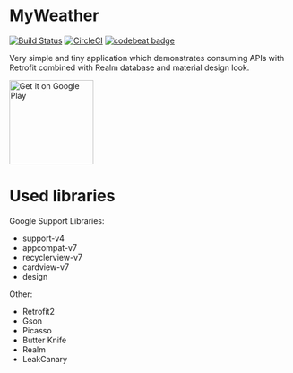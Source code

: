 # MyWeather

[![Build Status](https://travis-ci.org/adamski8/MyWeather.svg?branch=master)](https://travis-ci.org/adamski8/MyWeather)
[![CircleCI](https://circleci.com/gh/adamski8/MyWeather.svg?style=svg)](https://circleci.com/gh/adamski8/MyWeather)
[![codebeat badge](https://codebeat.co/badges/b29770d2-c25f-49e0-8ada-32457cd70af2)](https://codebeat.co/projects/github-com-adamski8-myweather)

Very simple and tiny application which demonstrates consuming APIs with Retrofit combined with Realm database and material design look.

<a href='https://play.google.com/store/apps/details?id=pl.com.chodera.myweather&utm_source=GitHub&pcampaignid=MKT-Other-global-all-co-prtnr-py-PartBadge-Mar2515-1'><img alt='Get it on Google Play' src='https://play.google.com/intl/en_us/badges/images/generic/en_badge_web_generic.png' height="150"/></a>


# Used libraries
Google Support Libraries:
- support-v4
- appcompat-v7
- recyclerview-v7
- cardview-v7
- design

Other:
- Retrofit2
- Gson
- Picasso
- Butter Knife
- Realm
- LeakCanary
